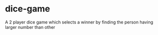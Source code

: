 # dice-game
A 2 player dice game which selects a winner by finding the person having larger number than other
